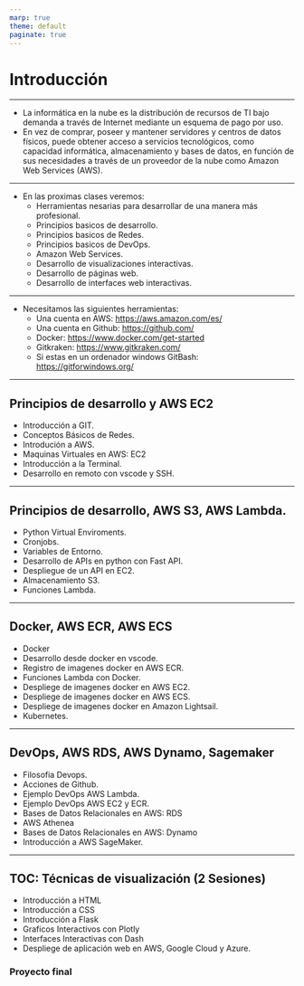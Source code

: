 ```yaml
---
marp: true
theme: default
paginate: true
---
```


<style>
img[alt~="center"] {
  display: block;
  margin: 0 auto;
}
</style>

#  Introducción


---

- La informática en la nube es la distribución de recursos de TI bajo demanda a través de Internet mediante un esquema de pago por uso. 
- En vez de comprar, poseer y mantener servidores y centros de datos físicos, puede obtener acceso a servicios tecnológicos, como capacidad informática, almacenamiento y bases de datos, en función de sus necesidades a través de un proveedor de la nube como Amazon Web Services (AWS).

---

- En las proximas clases veremos:
  - Herramientas nesarias para desarrollar de una manera más profesional.
  - Principios basicos de desarrollo.
  - Principios basicos de Redes.
  - Principios basicos de DevOps.
  - Amazon Web Services.
  - Desarrollo de visualizaciones interactivas.
  - Desarrollo de páginas web.
  - Desarrollo de interfaces web interactivas.

---

- Necesitamos las siguientes herramientas:
  - Una cuenta en AWS: https://aws.amazon.com/es/
  - Una cuenta en Github: https://github.com/
  - Docker: https://www.docker.com/get-started
  - Gitkraken: https://www.gitkraken.com/
  - Si estas en un ordenador windows GitBash: https://gitforwindows.org/

---

## Principios de desarrollo y AWS EC2
- Introducción a GIT.
- Conceptos Básicos de Redes.
- Introdución a AWS.
- Maquinas Virtuales en AWS: EC2
- Introducción a la Terminal.
- Desarrollo en remoto con vscode y SSH.

---
## Principios de desarrollo, AWS S3, AWS Lambda. 
- Python Virtual Enviroments.
- Cronjobs.
- Variables de Entorno.
- Desarrollo de APIs en python con Fast API.
- Despliegue de un API en EC2.
- Almacenamiento S3.
- Funciones Lambda.

---

## Docker, AWS ECR, AWS ECS

- Docker
- Desarrollo desde docker en vscode.
- Registro de imagenes docker en AWS ECR.
- Funciones Lambda con Docker.
- Despliege de imagenes docker en AWS EC2.
- Despliege de imagenes docker en AWS ECS.
- Despliege de imagenes docker en Amazon Lightsail.
- Kubernetes.

---

## DevOps, AWS RDS, AWS Dynamo, Sagemaker
- Filosofia Devops.
- Acciones de Github.
- Ejemplo DevOps AWS Lambda.
- Ejemplo DevOps AWS EC2 y ECR.
- Bases de Datos Relacionales en AWS: RDS
- AWS Athenea
- Bases de Datos Relacionales en AWS: Dynamo
- Introducción a AWS SageMaker.

---

## TOC:  Técnicas de visualización  (2 Sesiones)
- Introducción a HTML
- Introducción a CSS
- Introducción a Flask
- Graficos Interactivos con Plotly
- Interfaces Interactivas con Dash
- Despliege de aplicación web en AWS, Google Cloud y Azure.

### Proyecto final








